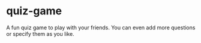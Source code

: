 # quiz-game
A fun quiz game to play with your friends. You can even add more questions or specify them as you like.
